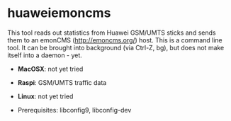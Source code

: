 huaweiemoncms
========
This tool reads out statistics from Huawei GSM/UMTS sticks and sends them to an emonCMS (http://emoncms.org/) host.
This is a command line tool. 
It can be brought into background (via Ctrl-Z, bg), but does not make itself into a daemon - yet.

* **MacOSX**: not yet tried
* **Raspi**: GSM/UMTS traffic data
* **Linux**: not yet tried

* Prerequisites: libconfig9, libconfig-dev
